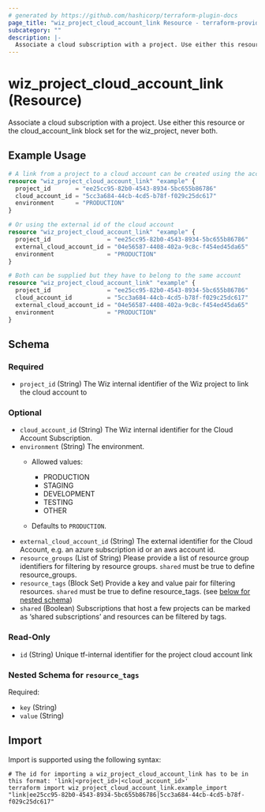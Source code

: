 ```yaml
---
# generated by https://github.com/hashicorp/terraform-plugin-docs
page_title: "wiz_project_cloud_account_link Resource - terraform-provider-wiz"
subcategory: ""
description: |-
  Associate a cloud subscription with a project. Use either this resource or the cloudaccountlink block set for the wiz_project, never both.
---
```


# wiz_project_cloud_account_link (Resource)

Associate a cloud subscription with a project. Use either this resource or the cloud_account_link block set for the wiz_project, never both.

## Example Usage

```terraform
# A link from a project to a cloud account can be created using the accounts id in wiz
resource "wiz_project_cloud_account_link" "example" {
  project_id       = "ee25cc95-82b0-4543-8934-5bc655b86786"
  cloud_account_id = "5cc3a684-44cb-4cd5-b78f-f029c25dc617"
  environment      = "PRODUCTION"
}

# Or using the external id of the cloud account
resource "wiz_project_cloud_account_link" "example" {
  project_id                = "ee25cc95-82b0-4543-8934-5bc655b86786"
  external_cloud_account_id = "04e56587-4408-402a-9c8c-f454ed45da65"
  environment               = "PRODUCTION"
}

# Both can be supplied but they have to belong to the same account
resource "wiz_project_cloud_account_link" "example" {
  project_id                = "ee25cc95-82b0-4543-8934-5bc655b86786"
  cloud_account_id          = "5cc3a684-44cb-4cd5-b78f-f029c25dc617"
  external_cloud_account_id = "04e56587-4408-402a-9c8c-f454ed45da65"
  environment               = "PRODUCTION"
}
```

<!-- schema generated by tfplugindocs -->
## Schema

### Required

- `project_id` (String) The Wiz internal identifier of the Wiz project to link the cloud account to

### Optional

- `cloud_account_id` (String) The Wiz internal identifier for the Cloud Account Subscription.
- `environment` (String) The environment.
    - Allowed values: 
        - PRODUCTION
        - STAGING
        - DEVELOPMENT
        - TESTING
        - OTHER

    - Defaults to `PRODUCTION`.
- `external_cloud_account_id` (String) The external identifier for the Cloud Account, e.g. an azure subscription id or an aws account id.
- `resource_groups` (List of String) Please provide a list of resource group identifiers for filtering by resource groups. `shared` must be true to define resource_groups.
- `resource_tags` (Block Set) Provide a key and value pair for filtering resources. `shared` must be true to define resource_tags. (see [below for nested schema](#nestedblock--resource_tags))
- `shared` (Boolean) Subscriptions that host a few projects can be marked as ‘shared subscriptions’ and resources can be filtered by tags.

### Read-Only

- `id` (String) Unique tf-internal identifier for the project cloud account link

<a id="nestedblock--resource_tags"></a>
### Nested Schema for `resource_tags`

Required:

- `key` (String)
- `value` (String)

## Import

Import is supported using the following syntax:

```shell
# The id for importing a wiz_project_cloud_account_link has to be in this format: 'link|<project_id>|<cloud_account_id>'
terraform import wiz_project_cloud_account_link.example_import "link|ee25cc95-82b0-4543-8934-5bc655b86786|5cc3a684-44cb-4cd5-b78f-f029c25dc617"
```
